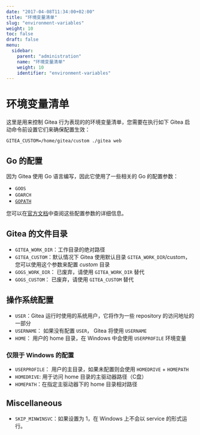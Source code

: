 ```yaml
---
date: "2017-04-08T11:34:00+02:00"
title: "环境变量清单"
slug: "environment-variables"
weight: 10
toc: false
draft: false
menu:
  sidebar:
    parent: "administration"
    name: "环境变量清单"
    weight: 10
    identifier: "environment-variables"
---
```


# 环境变量清单

这里是用来控制 Gitea 行为表现的的环境变量清单，您需要在执行如下 Gitea 启动命令前设置它们来确保配置生效：

```
GITEA_CUSTOM=/home/gitea/custom ./gitea web
```

## Go 的配置

因为 Gitea 使用 Go 语言编写，因此它使用了一些相关的 Go 的配置参数：

* `GOOS`
* `GOARCH`
* [`GOPATH`](https://golang.org/cmd/go/#hdr-GOPATH_environment_variable)

您可以在[官方文档](https://golang.org/cmd/go/#hdr-Environment_variables)中查阅这些配置参数的详细信息。

## Gitea 的文件目录

* `GITEA_WORK_DIR`：工作目录的绝对路径
* `GITEA_CUSTOM`：默认情况下 Gitea 使用默认目录 `GITEA_WORK_DIR`/custom，您可以使用这个参数来配置 *custom* 目录
* `GOGS_WORK_DIR`： 已废弃，请使用 `GITEA_WORK_DIR` 替代
* `GOGS_CUSTOM`： 已废弃，请使用 `GITEA_CUSTOM` 替代

## 操作系统配置

* `USER`：Gitea 运行时使用的系统用户，它将作为一些 repository 的访问地址的一部分
* `USERNAME`： 如果没有配置 `USER`， Gitea 将使用 `USERNAME`
* `HOME`： 用户的 home 目录，在 Windows 中会使用 `USERPROFILE` 环境变量

### 仅限于 Windows 的配置

* `USERPROFILE`： 用户的主目录，如果未配置则会使用 `HOMEDRIVE` + `HOMEPATH`
* `HOMEDRIVE`: 用于访问 home 目录的主驱动器路径（C盘）
* `HOMEPATH`：在指定主驱动器下的 home 目录相对路径

## Miscellaneous

* `SKIP_MINWINSVC`：如果设置为 1，在 Windows 上不会以 service 的形式运行。
